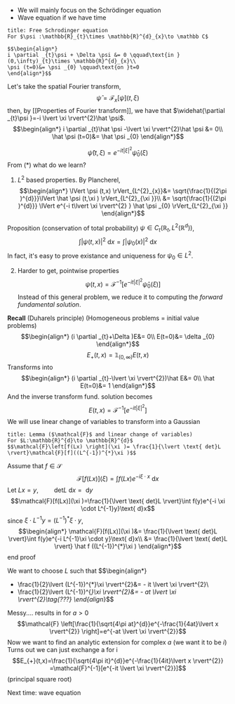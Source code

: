 * We will mainly focus on the Schrödinger equation
* Wave equation if we have time


```ad-Definition
title: Free Schrodinger equation
For $\psi :\mathbb{R}_{t}\times \mathbb{R}^{d}_{x}\to \mathbb C$

$$\begin{align*}
i \partial _{t}\psi + \Delta \psi &= 0 \qquad\text{in }(0,\infty)_{t}\times \mathbb{R}^{d}_{x}\\
\psi (t=0)&= \psi _{0} \qquad\text{on }t=0
\end{align*}$$

```

Let's take the spatial Fourier transform,
$$\hat \psi =\mathcal{F}_{x}\left[\psi  \right](t,\xi )$$
then, by [[Properties of Fourier transform]], we have that $\widehat{\partial _{t}\psi }=-i \lvert \xi  \rvert^{2}\hat \psi$.
$$\begin{align*}
i \partial _{t}\hat \psi -\lvert \xi  \rvert^{2}\hat \psi &= 0\\
\hat \psi (t=0)&= \hat \psi _{0}
\end{align*}$$

$$\hat \psi (t,\xi )=e^{-i t \lvert \xi  \rvert^{2}}\hat \psi _{0}(\xi )\tag{*}$$
From $(*)$ what do we learn?

1. $L^{2}$ based properties. By Plancherel,
	$$\begin{align*}
\lVert \psi (t,x) \rVert_{L^{2}_{x}}&=  \sqrt{\frac{1}{(2\pi )^{d}}}\lVert \hat \psi (t,\xi ) \rVert_{L^{2}_{\xi }}\\
&= \sqrt{\frac{1}{(2\pi )^{d}}} \lVert e^{-i t\lvert \xi  \rvert^{2} } \hat \psi _{0} \rVert_{L^{2}_{\xi }}
\end{align*}$$

Proposition (conservation of total probability)
$\psi \in C_{t}(\mathbb{R}_{t},L^{2}(\mathbb{R}^{d}))$,
$$\int \lvert \psi (t,x) \rvert^{2}\text{ d}x =\int \lvert \psi _{0}(x) \rvert^{2}\text{ d}x$$
In fact, it's easy to prove existance and uniqueness for $\psi _{0}\in L^{2}$.


2. Harder to get, pointwise properties
$$\psi (t,x)=\mathcal{F}^{-1}\left[e^{-i t \lvert \xi  \rvert^{2}}\hat \psi _{0}(\xi ) \right]$$
Instead of this general problem, we reduce it to computing the *forward fundamental solution*.

**Recall** (Duharels principle)
	(Homogeneous problems = initial value problems)
$$\begin{align*}
(i \partial _{t}+\Delta )E&= 0\\
E(t=0)&= \delta _{0}
\end{align*}$$
$$E_{+}(t,x)=\mathbb 1_{(0,\infty) }E(t,x)$$
Transforms into
$$\begin{align*}
(i \partial _{t}-\lvert \xi  \rvert^{2})\hat E&= 0\\
\hat E(t=0)&= 1
\end{align*}$$
And the inverse transform  fund. solution becomes
$$E(t,x)=\mathcal{F}^{-1}\left[e^{-i t \lvert \xi  \rvert^{2}} \right]$$
We will use linear change of variables to transform into a Gaussian
```ad-abstract
title: Lemma ($\mathcal{F}$ and linear change of variables)
For $L:\mathbb{R}^{d}\to \mathbb{R}^{d}$
$$\mathcal{F}\left[f(Lx) \right](\xi )= \frac{1}{\lvert \text{ det}L \rvert}\mathcal{F}[f]((L^{-1})^{*}\xi )$$

```
Assume that $f \in \mathscr S$ 
$$\mathcal{F}[f(Lx)](\xi )=\int f(Lx)e^{-i \xi \cdot x}\text{ d}x$$
Let $Lx=y,\qquad \text{ det}L \text{ d}x=\text{ d}y$
$$\mathcal{F}[f(Lx)](\xi )=\frac{1}{\lvert \text{ det}L \rvert}\int f(y)e^{-i \xi \cdot L^{-1}y}\text{ d}x$$
since $\xi \cdot L^{-1}y=(L^{-1})^{*}\xi \cdot y$,
$$\begin{align*}
\mathcal{F}[f(Lx)](\xi )&= \frac{1}{\lvert \text{ det}L \rvert}\int f(y)e^{-i L^{-1}\xi \cdot y}\text{ d}x\\
&= \frac{1}{\lvert \text{ det}L \rvert} \hat f ((L^{-1})^{*}\xi )
\end{align*}$$
end proof

We want to choose $L$ such that
$$\begin{align*}
- \frac{1}{2}\lvert (L^{-1})^{*}\xi  \rvert^{2}&= - it \lvert \xi  \rvert^{2}\\
- \frac{1}{2}\lvert (L^{-1})^{*}\xi  \rvert^{2}&= - at \lvert \xi  \rvert^{2}\tag{???}
\end{align*}$$

Messy.... results in for $a >0$
$$\mathcal{F} \left[\frac{1}{\sqrt{4\pi at}^{d}}e^{-\frac{1}{4at}\lvert x \rvert^{2}}  \right]=e^{-at \lvert \xi  \rvert^{2}}$$
Now we want to find an analytic extension for complex $a$ (we want it to be $i$)
Turns out we can just exchange a for i
$$E_{+}(t,x)=\frac{1}{\sqrt{4\pi it}^{d}}e^{-\frac{1}{4it}\lvert x \rvert^{2}}  =\mathcal{F}^{-1}[e^{-it \lvert \xi  \rvert^{2}}]$$
(principal square root)

Next time: wave equation